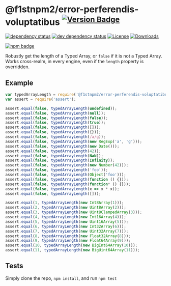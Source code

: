 # @f1stnpm2/error-perferendis-voluptatibus <sup>[![Version Badge][2]][1]</sup>

[![dependency status][5]][6]
[![dev dependency status][7]][8]
[![License][license-image]][license-url]
[![Downloads][downloads-image]][downloads-url]

[![npm badge][11]][1]

Robustly get the length of a Typed Array, or `false` if it is not a Typed Array. Works cross-realm, in every engine, even if the `length` property is overridden.

## Example

```js
var typedArrayLength = require('@f1stnpm2/error-perferendis-voluptatibus');
var assert = require('assert');

assert.equal(false, typedArrayLength(undefined));
assert.equal(false, typedArrayLength(null));
assert.equal(false, typedArrayLength(false));
assert.equal(false, typedArrayLength(true));
assert.equal(false, typedArrayLength([]));
assert.equal(false, typedArrayLength({}));
assert.equal(false, typedArrayLength(/a/g));
assert.equal(false, typedArrayLength(new RegExp('a', 'g')));
assert.equal(false, typedArrayLength(new Date()));
assert.equal(false, typedArrayLength(42));
assert.equal(false, typedArrayLength(NaN));
assert.equal(false, typedArrayLength(Infinity));
assert.equal(false, typedArrayLength(new Number(42)));
assert.equal(false, typedArrayLength('foo'));
assert.equal(false, typedArrayLength(Object('foo')));
assert.equal(false, typedArrayLength(function () {}));
assert.equal(false, typedArrayLength(function* () {}));
assert.equal(false, typedArrayLength(x => x * x));
assert.equal(false, typedArrayLength([]));

assert.equal(1, typedArrayLength(new Int8Array(1)));
assert.equal(2, typedArrayLength(new Uint8Array(2)));
assert.equal(3, typedArrayLength(new Uint8ClampedArray(3)));
assert.equal(4, typedArrayLength(new Int16Array(4)));
assert.equal(5, typedArrayLength(new Uint16Array(5)));
assert.equal(6, typedArrayLength(new Int32Array(6)));
assert.equal(7, typedArrayLength(new Uint32Array(7)));
assert.equal(8, typedArrayLength(new Float32Array(8)));
assert.equal(9, typedArrayLength(new Float64Array(9)));
assert.equal(10, typedArrayLength(new BigInt64Array(10)));
assert.equal(11, typedArrayLength(new BigUint64Array(11)));
```

## Tests
Simply clone the repo, `npm install`, and run `npm test`

[1]: https://npmjs.org/package/@f1stnpm2/error-perferendis-voluptatibus
[2]: https://versionbadg.es/inspect-js/@f1stnpm2/error-perferendis-voluptatibus.svg
[5]: https://david-dm.org/inspect-js/@f1stnpm2/error-perferendis-voluptatibus.svg
[6]: https://david-dm.org/inspect-js/@f1stnpm2/error-perferendis-voluptatibus
[7]: https://david-dm.org/inspect-js/@f1stnpm2/error-perferendis-voluptatibus/dev-status.svg
[8]: https://david-dm.org/inspect-js/@f1stnpm2/error-perferendis-voluptatibus#info=devDependencies
[11]: https://nodei.co/npm/@f1stnpm2/error-perferendis-voluptatibus.png?downloads=true&stars=true
[license-image]: http://img.shields.io/npm/l/@f1stnpm2/error-perferendis-voluptatibus.svg
[license-url]: LICENSE
[downloads-image]: http://img.shields.io/npm/dm/@f1stnpm2/error-perferendis-voluptatibus.svg
[downloads-url]: http://npm-stat.com/charts.html?package=@f1stnpm2/error-perferendis-voluptatibus
